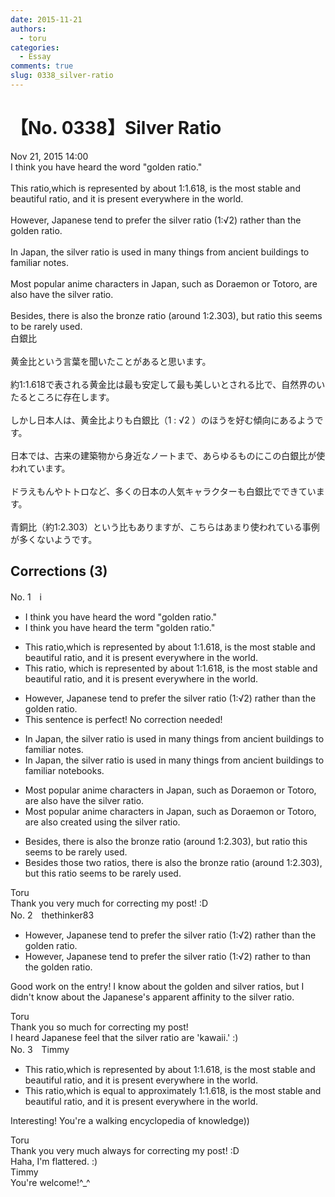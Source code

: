 ```yaml
---
date: 2015-11-21
authors:
  - toru
categories:
  - Essay
comments: true
slug: 0338_silver-ratio
---
```


# 【No. 0338】Silver Ratio
<div class="date">Nov 21, 2015 14:00</div>
<div id="post"><div id="body_show_ori">
I think you have heard the word "golden ratio."<br/><br/>This ratio,which is represented by about 1:1.618, is the most stable and beautiful ratio, and it is present everywhere in the world.<br/><br/>However, Japanese tend to prefer the silver ratio (1:√2) rather than the golden ratio.<br/><br/>In Japan, the silver ratio is used in many things from ancient buildings to familiar notes.<br/><br/>Most popular anime characters in Japan, such as Doraemon or Totoro, are also have the silver ratio.<br/><br/>Besides, there is also the bronze ratio (around 1:2.303), but ratio this seems to be rarely used.
</div></div>

<!-- more -->

<div id="post_ja"><div id="body_show_mo">
白銀比<br/><br/>黄金比という言葉を聞いたことがあると思います。<br/><br/>約1:1.618で表される黄金比は最も安定して最も美しいとされる比で、自然界のいたるところに存在します。<br/><br/>しかし日本人は、黄金比よりも白銀比（1 : √2 ）のほうを好む傾向にあるようです。<br/><br/>日本では、古来の建築物から身近なノートまで、あらゆるものにこの白銀比が使われています。<br/><br/>ドラえもんやトトロなど、多くの日本の人気キャラクターも白銀比でできています。<br/><br/>青銅比（約1:2.303）という比もありますが、こちらはあまり使われている事例が多くないようです。
</div></div>

## Corrections (3)
<div id="block"><div class="first_name"> No. 1　<span class="just_name">i</span></div><div id="block2">
<ul class="correction_field">
<li class="incorrect">I think you have heard the word "golden ratio."</li>
<li class="corrected correct">
I think you have heard the <span class="f_red">term</span> "golden ratio."
</li>
</ul>
<ul class="correction_field">
<li class="incorrect">This ratio,which is represented by about 1:1.618, is the most stable and beautiful ratio, and it is present everywhere in the world.</li>
<li class="corrected correct">
This ratio, which is represented by about 1:1.618, is the most stable and beautiful ratio, and it is present everywhere in the world.
</li>
</ul>
<ul class="correction_field">
<li class="incorrect">However, Japanese tend to prefer the silver ratio (1:√2) rather than the golden ratio.</li>
<li class="corrected perfect">This sentence is perfect! No correction needed!</li>
</ul>
<ul class="correction_field">
<li class="incorrect">In Japan, the silver ratio is used in many things from ancient buildings to familiar notes.</li>
<li class="corrected correct">
In Japan, the silver ratio is used in many things from ancient buildings to familiar note<span class="f_red">book</span>s.
</li>
</ul>
<ul class="correction_field">
<li class="incorrect">Most popular anime characters in Japan, such as Doraemon or Totoro, are also have the silver ratio.</li>
<li class="corrected correct">
Most popular anime characters in Japan, such as Doraemon or Totoro, are also <span class="f_red">created using </span> the silver ratio.
</li>
</ul>
<ul class="correction_field">
<li class="incorrect">Besides, there is also the bronze ratio (around 1:2.303), but ratio this seems to be rarely used.</li>
<li class="corrected correct">
Besides<span class="f_red"> those two ratios</span>, there is also the bronze ratio (around 1:2.303), but <span class="f_red">this </span>ratio seems to be rarely used.
</li>
</ul>
</div><div class="name"><span class="just_name">Toru</span><br>
Thank you very much for correcting my post! :D
</div>
</div>
<div id="block"><div class="first_name"> No. 2　<span class="just_name">thethinker83</span></div><div id="block2">
<ul class="correction_field">
<li class="incorrect">However, Japanese tend to prefer the silver ratio (1:√2) rather than the golden ratio.</li>
<li class="corrected correct">
However, Japanese tend to prefer the silver ratio (1:√2) <span class="sline"><span class="f_red">rather</span></span> <span class="f_blue">to </span>than the golden ratio.
</li>
</ul>
<p class="comment_small">
 Good work on the entry!  I know about the golden and silver ratios, but I didn't know about the Japanese's apparent affinity to the silver ratio.
</p>

</div><div class="name"><span class="just_name">Toru</span><br>
Thank you so much for correcting my post!<br/>I heard Japanese feel that the silver ratio are 'kawaii.' :)
</div>
</div>
<div id="block"><div class="first_name"> No. 3　<span class="just_name">Timmy</span></div><div id="block2">
<ul class="correction_field">
<li class="incorrect">This ratio,which is represented by about 1:1.618, is the most stable and beautiful ratio, and it is present everywhere in the world.</li>
<li class="corrected correct">
This ratio,which is <span class="f_blue">equal to approximately</span> 1:1.618, is the most stable and beautiful ratio, and it is present everywhere in the world.
</li>
</ul>
<p class="comment_small">
 Interesting! You're a walking encyclopedia of knowledge))
</p>

</div><div class="name"><span class="just_name">Toru</span><br>
Thank you very much always for correcting my post! :D<br/>Haha, I'm flattered. :)
</div>
<div class="name"><span class="just_name">Timmy</span><br>
You're welcome!^_^
</div>
</div>
